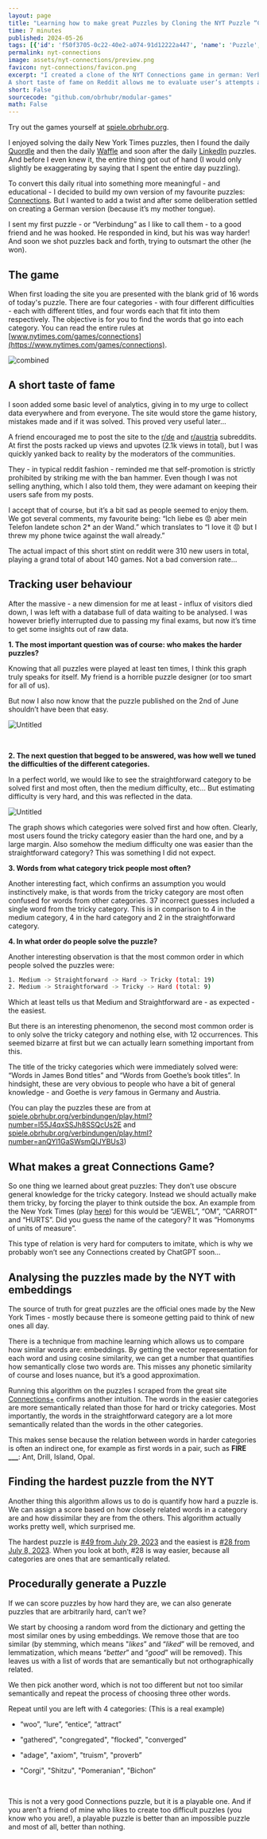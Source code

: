 ```yaml
---
layout: page
title: "Learning how to make great Puzzles by Cloning the NYT Puzzle “Connections”"
time: 7 minutes
published: 2024-05-26
tags: [{'id': 'f50f3705-0c22-40e2-a074-91d12222a447', 'name': 'Puzzle', 'color': 'purple'}, {'id': '11658a68-3c22-4966-b5fe-93f7c296ba7e', 'name': 'Data Analysis', 'color': 'green'}, {'id': 'b4957fab-6b30-4589-a430-e71f10a30aeb', 'name': 'Web Development', 'color': 'purple'}]
permalink: nyt-connections
image: assets/nyt-connections/preview.png
favicon: nyt-connections/favicon.png
excerpt: "I created a clone of the NYT Connections game in german: Verbindungen.
A short taste of fame on Reddit allows me to evaluate user’s attempts at solving the puzzles. But what makes a puzzle great and could we try to generate them automatically?"
short: False
sourcecode: "github.com/obrhubr/modular-games"
math: False
---
```


Try out the games yourself at [spiele.obrhubr.org](https://spiele.obrhubr.org/).

I enjoyed solving the daily New York Times puzzles, then I found the daily [Quordle](https://quordlegame.com/) and then the daily [Waffle](https://wafflegame.net/) and soon after the daily [LinkedIn](https://www.linkedin.com/games/) puzzles. And before I even knew it, the entire thing got out of hand (I would only slightly be exaggerating by saying that I spent the entire day puzzling).

To convert this daily ritual into something more meaningful - and educational - I decided to build my own version of my favourite puzzles: [Connections](https://www.nytimes.com/games/connections). But I wanted to add a twist and after some deliberation settled on creating a German version (because it’s my mother tongue).

I sent my first puzzle - or “Verbindung” as I like to call them - to a good friend and he was hooked. He responded in kind, but his was way harder! And soon we shot puzzles back and forth, trying to outsmart the other (he won).

## The game

When first loading the site you are presented with the blank grid of 16 words of today's puzzle. There are four categories - with four different difficulties - each with different titles, and four words each that fit into them respectively. The objective is for you to find the words that go into each category. You can read the entire rules at [www.nytimes.com/games/connections](https://www.nytimes.com/games/connections).

![combined](/assets/nyt-connections/e388a5a4572a9f8db14b11e78b47ef8e.jpg)

## A short taste of fame

I soon added some basic level of analytics, giving in to my urge to collect data everywhere and from everyone. The site would store the game history, mistakes made and if it was solved. This proved very useful later…

A friend encouraged me to post the site to the [r/de](https://reddit.com/r/de) and [r/austria](https://reddit.com/r/austria) subreddits. At first the posts racked up views and upvotes (2.1k views in total), but I was quickly yanked back to reality by the moderators of the communities. 

They - in typical reddit fashion - reminded me that self-promotion is strictly prohibited by striking me with the ban hammer. Even though I was not selling anything, which I also told them, they were adamant on keeping their users safe from my posts.

I accept that of course, but it’s a bit sad as people seemed to enjoy them. We got several comments, my favourite being: “Ich liebe es 😡 aber mein Telefon landete schon 2* an der Wand.” which translates to “I love it 😡 but I threw my phone twice against the wall already.”

The actual impact of this short stint on reddit were 310 new users in total, playing a grand total of about 140 games. Not a bad conversion rate…

## Tracking user behaviour

After the massive - a new dimension for me at least - influx of visitors died down, I was left with a database full of data waiting to be analysed. I was however briefly interrupted due to passing my final exams, but now it’s time to get some insights out of raw data.

**1. The most important question was of course: who makes the harder puzzles?**

Knowing that all puzzles were played at least ten times, I think this graph truly speaks for itself. My friend is a horrible puzzle designer (or too smart for all of us). 

But now I also now know that the puzzle published on the 2nd of June shouldn’t have been that easy. 

![Untitled](/assets/nyt-connections/05f4e2581592289ffeefcb170c512fd6.jpg)

<br/>

**2. The next question that begged to be answered, was how well we tuned the difficulties of the different categories.**

In a perfect world, we would like to see the straightforward category to be solved first and most often, then the medium difficulty, etc… But estimating difficulty is very hard, and this was reflected in the data.

![Untitled](/assets/nyt-connections/5f0f0e17f83b2a9485cde1433cbd8da6.jpg)

The graph shows which categories were solved first and how often. Clearly, most users found the tricky category easier than the hard one, and by a large margin. Also somehow the medium difficulty one was easier than the straightforward category? This was something I did not expect.

**3. Words from what category trick people most often?**

Another interesting fact, which confirms an assumption you would instinctively make, is that words from the tricky category are most often confused for words from other categories. 37 incorrect guesses included a single word from the tricky category. This is in comparison to 4 in the medium category, 4 in the hard category and 2 in the straightforward category.

**4. In what order do people solve the puzzle?**

Another interesting observation is that the most common order in which people solved the puzzles were:


```bash
1. Medium -> Straightforward -> Hard -> Tricky (total: 19)
2. Medium -> Straightforward -> Tricky -> Hard (total: 9)
```

Which at least tells us that Medium and Straightforward are - as expected - the easiest.

But there is an interesting phenomenon, the second most common order is to only solve the tricky category and nothing else, with 12 occurrences. This seemed bizarre at first but we can actually learn something important from this.

The title of the tricky categories which were immediately solved were: “Words in James Bond titles” and “Words from Goethe’s book titles”. In hindsight, these are very obvious to people who have a bit of general knowledge - and Goethe is *very* famous in Germany and Austria. 

(You can play the puzzles these are from at [spiele.obrhubr.org/verbindungen/play.html?number=l55J4qxSSJh8SSQcUs2E](https://spiele.obrhubr.org/verbindungen/play.html?number=l55J4qxSSJh8SSQcUs2E) and [spiele.obrhubr.org/verbindungen/play.html?number=anQYl1GaSWsmQlJYBUs3](https://spiele.obrhubr.org/verbindungen/play.html?number=l55J4qxSSJh8SSQcUs2E))

## What makes a great Connections Game?

So one thing we learned about great puzzles: They don’t use obscure general knowledge for the tricky category. Instead we should actually make them tricky, by forcing the player to think outside the box. An example from the New York Times (play [here](https://connectionsplus.io/game/328)) for this would be “JEWEL”, “OM”, “CARROT” and “HURTS”. Did you guess the name of the category? It was “Homonyms of units of measure”.

This type of relation is very hard for computers to imitate, which is why we probably won’t see any Connections created by ChatGPT soon…

## Analysing the puzzles made by the NYT with embeddings

The source of truth for great puzzles are the official ones made by the New York Times - mostly because there is someone getting paid to think of new ones all day.

There is a technique from machine learning which allows us to compare how similar words are: embeddings. By getting the vector representation for each word and using cosine similarity, we can get a number that quantifies how semantically close two words are. This misses any phonetic similarity of course and loses nuance, but it’s a good approximation.

Running this algorithm on the puzzles I scraped from the great site [Connections+](https://connectionsplus.io/) confirms another intuition. The words in the easier categories are more semantically related than those for hard or tricky categories. Most importantly, the words in the straightforward category are a lot more semantically related than the words in the other categories.

This makes sense because the relation between words in harder categories is often an indirect one, for example as first words in a pair, such as **FIRE ___**: Ant, Drill, Island, Opal.

## Finding the hardest puzzle from the NYT

Another thing this algorithm allows us to do is quantify how hard a puzzle is. We can assign a score based on how closely related words in a category are and how dissimilar they are from the others. This algorithm actually works pretty well, which surprised me.

The hardest puzzle is [#49 from July 29, 2023](https://connectionsplus.io/game/49) and the easiest is [#28 from July 8, 2023](https://connectionsplus.io/game/28). When you look at both, #28 is way easier, because all categories are ones that are semantically related.

## Procedurally generate a Puzzle

If we can score puzzles by how hard they are, we can also generate puzzles that are arbitrarily hard, can’t we?

We start by choosing a random word from the dictionary and getting the most similar ones by using embeddings. We remove those that are too similar (by stemming, which means "*likes*” and “*liked*” will be removed, and lemmatization, which means “*better*” and “*good*” will be removed). This leaves us with a list of words that are semantically but not orthographically related.

We then pick another word, which is not too different but not too similar semantically and repeat the process of choosing three other words.

Repeat until you are left with 4 categories: (This is a real example)

- “woo”, “lure”, “entice”, “attract”

- "gathered", "congregated", "flocked", "converged”

- "adage", "axiom", "truism", "proverb”

- "Corgi", "Shitzu", "Pomeranian", "Bichon”

<br/>

This is not a very good Connections puzzle, but it is a playable one. And if you aren’t a friend of mine who likes to create too difficult puzzles (you know who you are!), a playable puzzle is better than an impossible puzzle and most of all, better than nothing.

